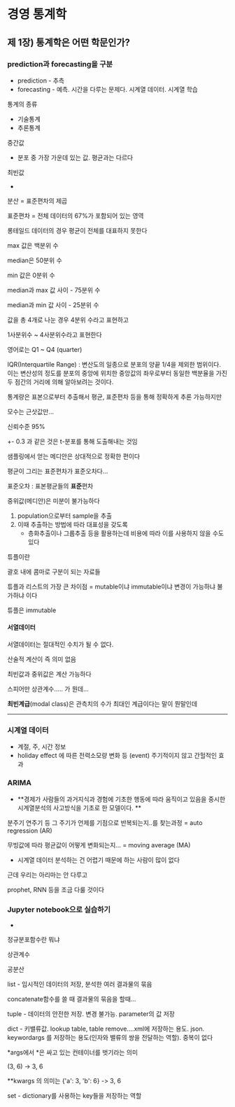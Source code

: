 # 경영 통계학

## 제 1장) 통계학은 어떤 학문인가?

### prediction과 forecasting을 구분

- prediction - 추측
- forecasting - 예측. 시간을 다루는 문제다. 시계열 데이터. 시계열 학습



통계의 종류

- 기술통계
- 추론통계



중간값

- 분포 중 가장 가운데 있는 값. 평균과는 다르다



최빈값

- 



분산 = 표준편차의 제곱

표준편차 = 전체 데이터의 67%가 포함되어 있는 영역



롱테일드 데이터의 경우 평균이 전체를 대표하지 못한다

max 값은 백분위 수

median은 50분위 수

min 값은  0분위 수

median과 max 값 사이 - 75분위 수

median과 min 값 사이 - 25분위 수



값을 총 4개로 나눈 경우 4분위 수라고 표현하고

1사분위수 ~ 4사분위수라고 표현한다

영어로는 Q1 ~ Q4 (quarter)

IQR(Interquartile Range) : 변산도의 일종으로 분포의 양끝 1/4을 제외한 범위이다. 이는 변산성의 정도를 분포의 중앙에 위치한 중앙값의 좌우로부터 동일한 백분율을 가진 두 점간의 거리에 의해 알아보려는 것이다.



통계량은 표본으로부터 추출해서 평균, 표준편차 등을 통해 정확하게 추론 가능하지만

모수는 근삿값만...



신뢰수준 95% 

+- 0.3 과 같은 것은 t-분포를 통해 도출해내는 것임



샘플링에서 얻는 메디안은 상대적으로 정확한 편이다



평균이 그리는 표준편차가 표준오차다...

표준오차 : 표본평균들의 **표준**편차



중위값(메디안)은 미분이 불가능하다



1. population으로부터 sample을 추출
2. 이때 추출하는 방법에 따라 대표성을 갖도록
   - 층화추출이나 그룹추출 등을 활용하는데 비용에 따라 이를 사용하지 않을 수도 있다





튜플이란

괄호 내에 콤마로 구분이 되는 자료들

튜플과 리스트의 가장 큰 차이점 = mutable이냐 immutable이냐 변경이 가능하냐 불가하냐 이다

튜플은 immutable



#### 서열데이터

서열데이터는 절대적인 수치가 될 수 없다.

산술적 계산이 즉 의미 없음

최빈값과 중위값은 계산 가능하다



 스피어만 상관계수..... 가 뭔데...



**최빈계급**(modal class)은 관측치의 수가 최대인 계급이다는 말이 뭔말인데



----

### 시계열 데이터

- 계절, 주, 시간 정보
- holiday effect 에 따른 전력소모량 변화 등 (event) 주기적이지 않고 간헐적인 효과





### ARIMA

- **경제가 사람들의 과거지식과 경험에 기초한 행동에 따라 움직이고 있음을 중시한 시계열분석의 사고방식을 기초로 한 모델이다. **

분주기 연주기 등 그 주기가 언제를 기점으로 반복되는지..를 찾는과정 = auto regression (AR)

무빙값에 따라 평균값이 어떻게 변화되는지... = moving average (MA)

- 시계열 데이터 분석하는 건 어렵기 때문에 하는 사람이 많이 없다



근데 우리는 아리마는 안 다루고 

prophet, RNN 등을 조금 다룰 것이다



### Jupyter notebook으로 실습하기

- 





정규분포함수란 뭐냐

상관계수

공분산



list - 임시적인 데이터의 저장, 분석한 여러 결과물의 묶음

concatenate함수를 쓸 때 결과물의 묶음을 할때...



tuple - 데이터의 안전한 저장. 변경 불가능. parameter의 값 저장



dict - 키밸류값. lookup table, table remove....xml에 저장하는 용도. json. keywordargs 를 저장하는 용도(인자와 밸류의 쌍을 전달하는 역할). 중복이 없다





*args에서 *은 싸고 있는 컨테이너를 벗기라는 의미

(3, 6) -> 3, 6

**kwargs 의 의미는 {'a': 3, 'b': 6} -> 3, 6





set - dictionary를 사용하는 key들을 저장하는 역할

